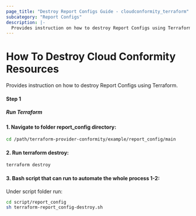 ```yaml
---
page_title: "Destroy Report Configs Guide - cloudconformity_terraform"
subcategory: "Report Configs"
description: |-
  Provides instruction on how to destroy Report Configs using Terraform.
---
```


# How To Destroy Cloud Conformity Resources
Provides instruction on how to destroy Report Configs using Terraform.

#### Step 1

##### Run Terraform

#### 1. Navigate to folder report_config directory:
```sh
cd /path/terraform-provider-conformity/example/report_config/main
```
#### 2. Run terraform destroy:
```sh
terraform destroy
```
#### 3. Bash script that can run to automate the whole process 1-2:

Under script folder run:
```sh
cd script/report_config
sh terraform-report_config-destroy.sh
```